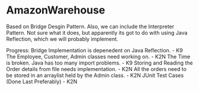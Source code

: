 # AmazonWarehouse
Based on Bridge Desgin Pattern.
Also, we can include the Interpreter Pattern.
Not sure what it does, but apparently its got to do with using Java Reflection, which we will probably implement.

Progress:
Bridge Implementation is depenedent on Java Reflection.   								  - K9  
The Employee, Customer, Admin classes need working on.    								  - K2N
The Time is broken. Java has too many import problems.   								    - K9
Storing and Reading the Order details from file needs implementation.       - K2N
All the orders need to be stored in an arraylist held by the Admin class.   - K2N
JUnit Test Cases (Done Last Preferably) 																		- K2N
